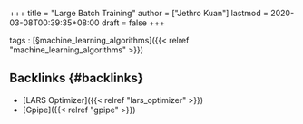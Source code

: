 +++
title = "Large Batch Training"
author = ["Jethro Kuan"]
lastmod = 2020-03-08T00:39:35+08:00
draft = false
+++

tags
: [§machine\_learning\_algorithms]({{< relref "machine_learning_algorithms" >}})


## Backlinks {#backlinks}

-   [LARS Optimizer]({{< relref "lars_optimizer" >}})
-   [Gpipe]({{< relref "gpipe" >}})

